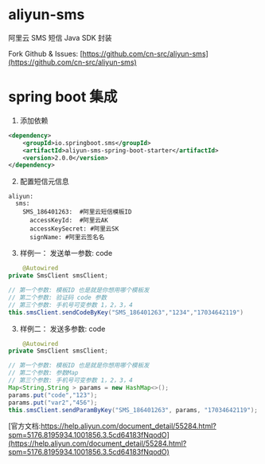 # aliyun-sms

阿里云 SMS 短信 Java SDK 封装

Fork Github & Issues: [https://github.com/cn-src/aliyun-sms](https://github.com/cn-src/aliyun-sms)

# spring boot 集成

1. 添加依赖

``` xml
<dependency>
    <groupId>io.springboot.sms</groupId>
    <artifactId>aliyun-sms-spring-boot-starter</artifactId>
    <version>2.0.0</version>
</dependency>
```

2. 配置短信元信息

```
aliyun:
  sms:
    SMS_186401263:  #阿里云短信模板ID
      accessKeyId:  #阿里云AK
      accessKeySecret: #阿里云SK
      signName: #阿里云签名名
```

3. 样例一： 发送单一参数: code 

```java
    @Autowired
private SmsClient smsClient;

// 第一个参数: 模板ID 也是就是你想用哪个模板发
// 第二个参数: 验证码 code 参数
// 第三个参数: 手机号可变参数 1，2，3，4
this.smsClient.sendCodeByKey("SMS_186401263","1234","17034642119")
```

3. 样例二： 发送多参数: code

```java
    @Autowired
private SmsClient smsClient;

// 第一个参数: 模板ID 也是就是你想用哪个模板发
// 第二个参数: 参数Map
// 第三个参数: 手机号可变参数 1，2，3，4
Map<String,String > params = new HashMap<>();
params.put("code","123");
params.put("var2","456");
this.smsClient.sendParamByKey("SMS_186401263", params, "17034642119");
```

[官方文档:https://help.aliyun.com/document_detail/55284.html?spm=5176.8195934.1001856.3.5cd64183fNqodO](https://help.aliyun.com/document_detail/55284.html?spm=5176.8195934.1001856.3.5cd64183fNqodO)
